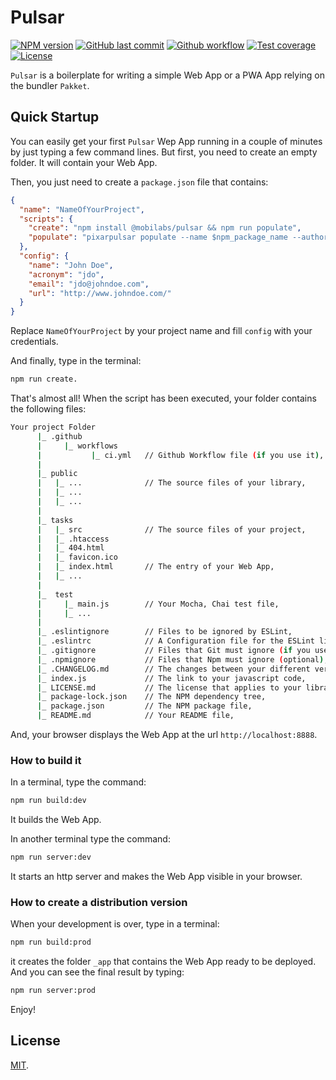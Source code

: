 # Pulsar

[![NPM version][npm-image]][npm-url]
[![GitHub last commit][commit-image]][commit-url]
[![Github workflow][ci-image]][ci-url]
[![Test coverage][coveralls-image]][coveralls-url]
[![License][license-image]](LICENSE.md)

`Pulsar` is a boilerplate for writing a simple Web App or a PWA App relying on the bundler `Pakket`.


## Quick Startup

You can easily get your first `Pulsar` Wep App running in a couple of minutes by just typing a few command lines. But first, you need to create an empty folder. It will contain your Web App.

Then, you just need to create a `package.json` file that contains:

```json
{
  "name": "NameOfYourProject",
  "scripts": {
    "create": "npm install @mobilabs/pulsar && npm run populate",
    "populate": "pixarpulsar populate --name $npm_package_name --author $npm_package_config_name --acronym $npm_package_config_acronym --email $npm_package_config_email --url $npm_package_config_url && npm install && npm run build:dev && npm run test && npm run report && npm run server:dev"
  },
  "config": {
    "name": "John Doe",
    "acronym": "jdo",
    "email": "jdo@johndoe.com",
    "url": "http://www.johndoe.com/"
  }
}
```

Replace `NameOfYourProject` by your project name and fill `config` with your credentials.

And finally, type in the terminal:

```bash
npm run create.
```

That's almost all! When the script has been executed, your folder contains the following files:

```bash
Your project Folder
      |_ .github
      |     |_ workflows
      |           |_ ci.yml   // Github Workflow file (if you use it),
      |
      |_ public
      |   |_ ...              // The source files of your library,
      |   |_ ...
      |   |_ ...
      |
      |_ tasks
      |   |_ src              // The source files of your project,
      |   |_ .htaccess
      |   |_ 404.html
      |   |_ favicon.ico
      |   |_ index.html       // The entry of your Web App,
      |   |_ ...  
      |
      |_  test
      |     |_ main.js        // Your Mocha, Chai test file,
      |     |_ ...
      |
      |_ .eslintignore        // Files to be ignored by ESLint,
      |_ .eslintrc            // A Configuration file for the ESLint linter tool (if you use it),
      |_ .gitignore           // Files that Git must ignore (if you use git),
      |_ .npmignore           // Files that Npm must ignore (optional),
      |_ .CHANGELOG.md        // The changes between your different versions,
      |_ index.js             // The link to your javascript code,
      |_ LICENSE.md           // The license that applies to your library (here MIT),
      |_ package-lock.json    // The NPM dependency tree,
      |_ package.json         // The NPM package file,
      |_ README.md            // Your README file,
```

And, your browser displays the Web App at the url `http://localhost:8888`.


### How to build it

In a terminal, type the command:

```bash
npm run build:dev
```

It builds the Web App.

In another terminal type the command:

```bash
npm run server:dev
```

It starts an http server and makes the Web App visible in your browser.


### How to create a distribution version

When your development is over, type in a terminal:

```bash
npm run build:prod
```

it creates the folder `_app` that contains the Web App ready to be deployed. And you can see the final result by typing:

```bash
npm run server:prod
```

Enjoy!


## License

[MIT](LICENSE.md).

<!--- URls -->

[npm-image]: https://img.shields.io/npm/v/@mobilabs/pulsar.svg?logo=npm&logoColor=fff&label=NPM+package
[release-image]: https://img.shields.io/github/release/jclo/pulsar.svg?include_prereleases
[commit-image]: https://img.shields.io/github/last-commit/jclo/pulsar.svg?logo=github
[ci-image]: https://github.com/jclo/pulsar/actions/workflows/ci.yml/badge.svg
[coveralls-image]: https://img.shields.io/coveralls/jclo/pulsar/master.svg?&logo=coveralls
[npm-bundle-size-image]: https://img.shields.io/bundlephobia/minzip/@mobilabs/pulsar.svg
[license-image]: https://img.shields.io/npm/l/@mobilabs/pulsar.svg

[npm-url]: https://www.npmjs.com/package/@mobilabs/pulsar
[release-url]: https://github.com/jclo/pulsar/tags
[commit-url]: https://github.com/jclo/pulsar/commits/master
[ci-url]: https://github.com/jclo/pulsar/actions/workflows/ci.yml
[coveralls-url]: https://coveralls.io/github/jclo/pulsar?branch=master
[npm-bundle-size-url]: https://img.shields.io/bundlephobia/minzip/@mobilabs/pulsar
[license-url]: http://opensource.org/licenses/MIT
